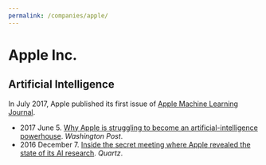 ```yaml
---
permalink: /companies/apple/
---
```

# Apple Inc.

## Artificial Intelligence

In July 2017, Apple published its first issue of [Apple Machine Learning Journal](https://machinelearning.apple.com/).

* 2017 June 5. [Why Apple is struggling to become an artificial-intelligence powerhouse](https://www.washingtonpost.com/news/the-switch/wp/2017/06/05/why-apple-is-struggling-to-become-an-artificial-intelligence-powerhouse/). *Washington Post*.
* 2016 December 7. [Inside the secret meeting where Apple revealed the state of its AI research](https://qz.com/856546/inside-the-secret-meeting-where-apple-aapl-revealed-the-state-of-its-ai-research/). *Quartz*.
